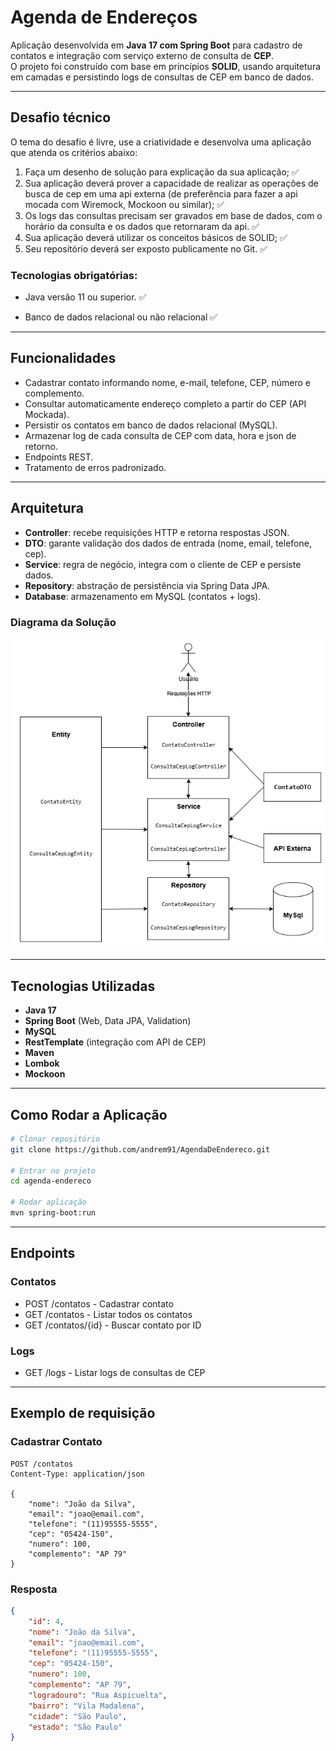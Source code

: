 # Agenda de Endereços

Aplicação desenvolvida em **Java 17 com Spring Boot** para cadastro de contatos e integração com serviço externo de consulta de **CEP**.  
O projeto foi construído com base em princípios **SOLID**, usando arquitetura em camadas e persistindo logs de consultas de CEP em banco de dados.

---

## Desafio técnico

O tema do desafio é livre, use a criatividade e desenvolva uma aplicação que atenda os critérios abaixo:

1. Faça um desenho de solução para explicação da sua aplicação; ✅
2. Sua aplicação deverá prover a capacidade de realizar as operações de busca de cep em uma api externa (de preferência para fazer a api mocada com Wiremock, Mockoon ou similar); ✅
3. Os logs das consultas precisam ser gravados em base de dados, com o horário da consulta e os dados que retornaram da api. ✅
4. Sua aplicação deverá utilizar os conceitos básicos de SOLID; ✅
5. Seu repositório deverá ser exposto publicamente no Git. ✅

### Tecnologias obrigatórias:

- Java versão 11 ou superior. ✅

- Banco de dados relacional ou não relacional ✅

---

## Funcionalidades

- Cadastrar contato informando nome, e-mail, telefone, CEP, número e complemento.
- Consultar automaticamente endereço completo a partir do CEP (API Mockada).
- Persistir os contatos em banco de dados relacional (MySQL).
- Armazenar log de cada consulta de CEP com data, hora e json de retorno.
- Endpoints REST.
- Tratamento de erros padronizado.

---

## Arquitetura

- **Controller**: recebe requisições HTTP e retorna respostas JSON.
- **DTO**: garante validação dos dados de entrada (nome, email, telefone, cep).
- **Service**: regra de negócio, integra com o cliente de CEP e persiste dados.
- **Repository**: abstração de persistência via Spring Data JPA.
- **Database**: armazenamento em MySQL (contatos + logs).

### Diagrama da Solução
![Diagrama da Solução](diagrama_agenda_de_cliente.png)

---

## Tecnologias Utilizadas

- **Java 17**
- **Spring Boot** (Web, Data JPA, Validation)
- **MySQL**
- **RestTemplate** (integração com API de CEP)
- **Maven**
- **Lombok**
- **Mockoon**

---

## Como Rodar a Aplicação

```bash
# Clonar repositório
git clone https://github.com/andrem91/AgendaDeEndereco.git

# Entrar no projeto
cd agenda-endereco

# Rodar aplicação
mvn spring-boot:run
```

---

## Endpoints

### Contatos

- POST /contatos - Cadastrar contato
- GET /contatos - Listar todos os contatos
- GET /contatos/{id} - Buscar contato por ID

### Logs

- GET /logs - Listar logs de consultas de CEP

---

## Exemplo de requisição

### Cadastrar Contato

```http
POST /contatos
Content-Type: application/json

{
    "nome": "João da Silva",
    "email": "joao@email.com",
    "telefone": "(11)95555-5555",
    "cep": "05424-150",
    "numero": 100,
    "complemento": "AP 79"
}
```

### Resposta

```json
{
    "id": 4,
    "nome": "João da Silva",
    "email": "joao@email.com",
    "telefone": "(11)95555-5555",
    "cep": "05424-150",
    "numero": 100,
    "complemento": "AP 79",
    "logradouro": "Rua Aspicuelta",
    "bairro": "Vila Madalena",
    "cidade": "São Paulo",
    "estado": "São Paulo"
}
```
